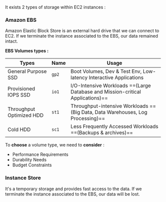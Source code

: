 It exists 2 types of storage within EC2 instances : 
### Amazon EBS
Amazon Elastic Block Store is an external hard drive that we can connect to EC2.
If we terminate the instance associated to the EBS, our data remained intact.

**EBS Volumes types :**

| Types                    | Name | Usage                                                                          |
| ------------------------ | ---- | ------------------------------------------------------------------------------ |
| General Purpose SSD      | `gp2`  | Boot Volumes, Dev & Test Env, Low-latency Interactive Applications             |
| Provisioned IOPS SSD     | `io1`  | I/O-Intensive Workloads ==(Large Database and Mission-critical Applications)== |
| Throughput Optimized HDD | `st1`  | Throughput-intensive Workloads ==(Big Data, Data Warehouses, Log Processing)== |
| Cold HDD                 | `sc1`  | Less Frequently Accessed Workloads ==(Backups & archives)==                    |
To **choose** a volume type, we need to **consider** : 
- Performance Requirements
- Durability Needs
- Budget Constraints
### Instance Store

It's a temporary storage and provides fast access to the data.
If we terminate the instance associated to the EBS, our data will be lost.